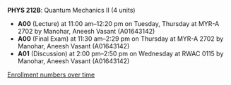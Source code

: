 **PHYS 212B**: Quantum Mechanics II (4 units)

- **A00** (Lecture) at 11:00 am–12:20 pm on Tuesday, Thursday at MYR-A 2702 by Manohar, Aneesh Vasant (A01643142)
- **A00** (Final Exam) at 11:30 am–2:29 pm on Thursday at MYR-A 2702 by Manohar, Aneesh Vasant (A01643142)
- **A01** (Discussion) at 2:00 pm–2:50 pm on Wednesday at RWAC 0115 by Manohar, Aneesh Vasant (A01643142)

[Enrollment numbers over time](./PHYS212B.tsv)
